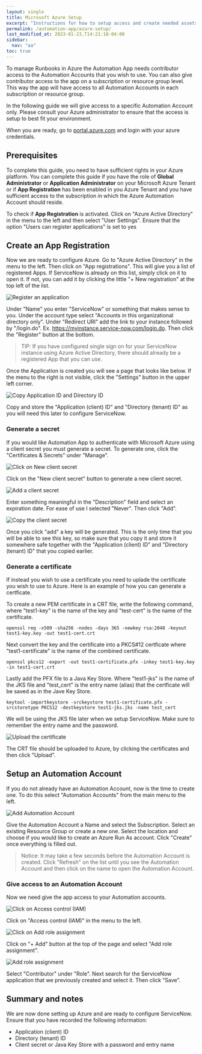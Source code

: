 ```yaml
---
layout: single
title: Microsoft Azure Setup
excerpt: "Instructions for how to setup access and create needed assets in Microsoft Azure"
permalink: /automation-app/azure-setup/
last_modified_at: 2023-01-23,T14:21:18-04:00
sidebar:
  nav: "aa"
toc: true
---
```


To manage Runbooks in Azure the Automation App needs contributor access to the Automation Accounts that you wish to use. You can also give contributor access to the app on a subscription or resource group level. This way the app will have access to all Automation Accounts in each subscription or resource group.

In the following guide we will give access to a specific Automation Account only. Please consult your Azure administrator to ensure that the access is setup to best fit your environment.

When you are ready, go to [portal.azure.com](https://portal.azure.com) and login with your azure credentials.

## Prerequisites

To complete this guide, you need to have sufficient rights in your Azure platform. You can complete this guide if you have the role of **Global Administrator** or **Application Administrator** on your Microsoft Azure Tenant or if **App Registration** has been enabled in you Azure Tenant and you have sufficient access to the subscription in which the Azure Automation Account should reside.

To check if **App Registration** is activated. Click on "Azure Active Directory" in the menu to the left and then select "User Settings". Ensure that the option "Users can register applications" is set to yes

## Create an App Registration

Now we are ready to configure Azure. Go to "Azure Active Directory" in the menu to the left. Then click on "App registrations". This will give you a list of registered Apps. If ServiceNow is already on this list, simply click on it to open it. If not, you can add it by clicking the little "+ New registration" at the top left of the list.

![Register an application](/assets/images/x_autps_azure_auto_register_app.webp)

Under "Name" you enter "ServiceNow" or something that makes sense to you. Under the account type select "Accounts in this organizational directory only". Under "Redirect URI" add the link to your instance followed by "/login.do". Ex. https://myinstance.service-now.com/login.do. Then click the "Register" button at the bottom.

> TIP: If you have configured single sign on for your ServiceNow instance using Azure Active Directory, there should already be a registered App that you can use.

Once the Application is created you will see a page that looks like below. If the menu to the right is not visible, click the "Settings" button in the upper left corner.

![Copy Application ID and Directory ID](/assets/images/x_autps_azure_auto_app_details.webp)

Copy and store the "Application (client) ID" and "Directory (tenant) ID" as you will need this later to configure ServiceNow.

### Generate a secret

If you would like Automation App to authenticate with Microsoft Azure using a client secret you must generate a secret. To generate one, click the "Certificates & Secrets" under "Manage".

![Click on New client secret](/assets/images/x_autps_azure_auto_create_client_secret1.webp)

Click on the "New client secret" button to generate a new client secret.

![Add a client secret](/assets/images/x_autps_azure_auto_create_client_secret2.webp)

Enter something meaningful in the "Description" field and select an expiration date. For ease of use I selected "Never". Then click "Add".

![Copy the client secret](/assets/images/x_autps_azure_auto_create_client_secret3.webp)

Once you click "add" a key will be generated. This is the only time that you will be able to see this key, so make sure that you copy it and store it somewhere safe together with the "Application (client) ID" and "Directory (tenant) ID" that you copied earlier.

### Generate a certificate

If instead you wish to use a certificate you need to uplade the certificate you wish to use to Azure. Here is an example of how you can generate a certficate.

To create a new PEM certificate in a CRT file, write the following command, where "test1-key" is the name of the key and "test-cert" is the name of the certificate.

`openssl req -x509 -sha256 -nodes -days 365 -newkey rsa:2048 -keyout test1-key.key -out test1-cert.crt`

Next convert the key and the certificate into a PKCS#12 certficate where "test1-certificate" is the name of the combined certificate.

`openssl pkcs12 -export -out test1-certificate.pfx -inkey test1-key.key -in test1-cert.crt`

Lastly add the PFX file to a Java Key Store. Where "test1-jks" is the name of the JKS file and "test_cert" is the entry name (alias) that the certficate will be saved as in the Jave Key Store.

`keytool -importkeystore -srckeystore test1-certificate.pfx -srcstoretype PKCS12 -destkeystore test1-jks.jks -name test_cert`

We will be using the JKS file later when we setup ServiceNow. Make sure to remember the entry name and the password.

![Upload the certificate](/assets/images/x_autps_azure_auto_create_client_certificate.webp)

The CRT file should be uploaded to Azure, by clicking the certificates and then click "Upload".

## Setup an Automation Account

If you do not already have an Automation Account, now is the time to create one. To do this select "Automation Accounts" from the main menu to the left.

![Add Automation Account](/assets/images/x_autps_azure_auto_create_automation_account.webp)

Give the Automation Account a Name and select the Subscription. Select an existing Resource Group or create a new one. Select the location and choose if you would like to create an Azure Run As account. Click "Create" once everything is filled out.

> Notice: It may take a few seconds before the Automation Account is created. Click "Refresh" on the list until you see the Automation Account and then click on the name to open the Automation Account.

### Give access to an Automation Account

Now we need give the app access to your Automation accounts.

![Click on Access control (IAM)](/assets/images/x_autps_azure_auto_setup_iam1.webp)

Click on "Access control (IAM)" in the menu to the left.

![Click on Add role assignment](/assets/images/x_autps_azure_auto_setup_iam2.webp)

Click on "+ Add" button at the top of the page and select "Add role assignment".

![Add role assignment](/assets/images/x_autps_azure_auto_setup_iam3.webp)

Select "Contributor" under "Role". Next search for the ServiceNow application that we previously created and select it. Then click "Save".

## Summary and notes

We are now done setting up Azure and are ready to configure ServiceNow. Ensure that you have recorded the following information:
* Application (client) ID
* Directory (tenant) ID
* Client secret or Java Key Store with a password and entry name

